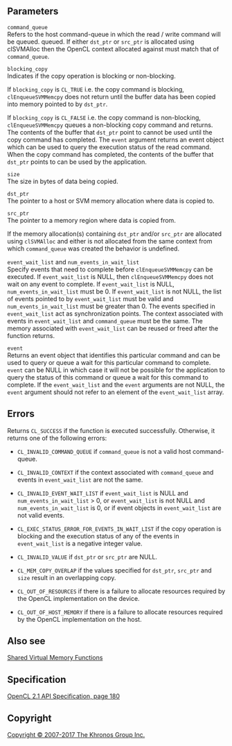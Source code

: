 Parameters
----------

`command_queue`  
Refers to the host command-queue in which the read / write command will
be queued. queued. If either `dst_ptr` or `src_ptr` is allocated using
clSVMAlloc then the OpenCL context allocated against must match that of
`command_queue`.

`blocking_copy`  
Indicates if the copy operation is blocking or non-blocking.

If `blocking_copy` is `CL_TRUE` i.e. the copy command is blocking,
`clEnqueueSVMMemcpy` does not return until the buffer data has been
copied into memory pointed to by `dst_ptr`.

If `blocking_copy` is `CL_FALSE` i.e. the copy command is non-blocking,
`clEnqueueSVMMemcpy` queues a non-blocking copy command and returns. The
contents of the buffer that `dst_ptr` point to cannot be used until the
copy command has completed. The `event` argument returns an event object
which can be used to query the execution status of the read command.
When the copy command has completed, the contents of the buffer that
`dst_ptr` points to can be used by the application.

`size`  
The size in bytes of data being copied.

`dst_ptr`  
The pointer to a host or SVM memory allocation where data is copied to.

`src_ptr`  
The pointer to a memory region where data is copied from.

If the memory allocation(s) containing `dst_ptr` and/or `src_ptr` are
allocated using `clSVMAlloc` and either is not allocated from the same
context from which `command_queue` was created the behavior is
undefined.

`event_wait_list` and `num_events_in_wait_list`  
Specify events that need to complete before `clEnqueueSVMMemcpy` can be
executed. If `event_wait_list` is NULL, then `clEnqueueSVMMemcpy` does
not wait on any event to complete. If `event_wait_list` is NULL,
`num_events_in_wait_list` must be 0. If `event_wait_list` is not NULL,
the list of events pointed to by `event_wait_list` must be valid and
`num_events_in_wait_list` must be greater than 0. The events specified
in `event_wait_list` act as synchronization points. The context
associated with events in `event_wait_list` and `command_queue` must be
the same. The memory associated with `event_wait_list` can be reused or
freed after the function returns.

`event`  
Returns an event object that identifies this particular command and can
be used to query or queue a wait for this particular command to
complete. `event` can be NULL in which case it will not be possible for
the application to query the status of this command or queue a wait for
this command to complete. If the `event_wait_list` and the `event`
arguments are not NULL, the `event` argument should not refer to an
element of the `event_wait_list` array.

Errors
------

Returns `CL_SUCCESS` if the function is executed successfully.
Otherwise, it returns one of the following errors:

-   `CL_INVALID_COMMAND_QUEUE` if `command_queue` is not a valid host
    command-queue.

-   `CL_INVALID_CONTEXT` if the context associated with `command_queue`
    and events in `event_wait_list` are not the same.

-   `CL_INVALID_EVENT_WAIT_LIST` if `event_wait_list` is NULL and
    `num_events_in_wait_list` &gt; 0, or `event_wait_list` is not NULL
    and `num_events_in_wait_list` is 0, or if event objects in
    `event_wait_list` are not valid events.

-   `CL_EXEC_STATUS_ERROR_FOR_EVENTS_IN_WAIT_LIST` if the copy operation
    is blocking and the execution status of any of the events in
    `event_wait_list` is a negative integer value.

-   `CL_INVALID_VALUE` if `dst_ptr` or `src_ptr` are NULL.

-   `CL_MEM_COPY_OVERLAP` if the values specified for `dst_ptr`,
    `src_ptr` and `size` result in an overlapping copy.

-   `CL_OUT_OF_RESOURCES` if there is a failure to allocate resources
    required by the OpenCL implementation on the device.

-   `CL_OUT_OF_HOST_MEMORY` if there is a failure to allocate resources
    required by the OpenCL implementation on the host.

Also see
--------

[Shared Virtual Memory Functions](sharedVirtualMemory.html)

Specification
-------------

[OpenCL 2.1 API Specification, page
180](https://www.khronos.org/registry/cl/specs/opencl-2.1.pdf#page=180)

Copyright
---------

[Copyright © 2007-2017 The Khronos Group Inc.](copyright.html)
